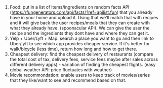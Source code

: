 1. Food: put in a list of items/ingredients on random facts API (https://fungenerators.com/api/facts/?ref=apilist.fun) that you already have in your home and upload it. Using that we'll match that with recipes and it will give back the user recipes/meals that they can create with what they already have. (spoonacular API). We can give the user the recipe and the ingredients they dont have and where they can get it.
2. Yelp + Uber/Lyft + Map: search a place you want to go and then link to Uber/lyft to see which app provides cheaper service. If it's better for walk/bicycle (less time), return how long and how to get there.
3. Cheapest delivery: find the cheapest delivery of restaurants (compare the total cost of tax, delivery fees, service fees maybe after sales across different delivery apps) - variation of finding the cheapest flights. (easy global weather API: price fluctuates with weather)
4. Movie recommondation: enable users to keep track of movies/series that they like/want to see and recommend based on that. 
